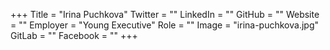 +++
Title = "Irina Puchkova"
Twitter = ""
LinkedIn = ""
GitHub = ""
Website = ""
Employer = "Young Executive"
Role = ""
Image = "irina-puchkova.jpg"
GitLab = ""
Facebook = ""
+++
